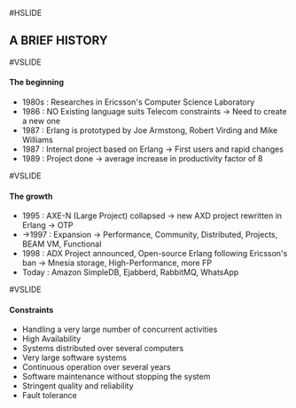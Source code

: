 #HSLIDE

## A BRIEF HISTORY

#VSLIDE

#### The beginning
- 1980s : Researches in Ericsson's Computer Science Laboratory
- 1986 : NO Existing language suits Telecom constraints -> Need to create a new one
- 1987 : Erlang is prototyped by Joe Armstong, Robert Virding and Mike Williams
- 1987 : Internal project based on Erlang -> First users and rapid changes
- 1989 : Project done -> average increase in productivity factor of 8

#VSLIDE

#### The growth
- 1995 : AXE-N (Large Project) collapsed -> new AXD project rewritten in Erlang -> OTP
- ->1997 : Expansion -> Performance, Community, Distributed, Projects, BEAM VM, Functional
- 1998 : ADX Project announced, Open-source Erlang following Ericsson's ban -> Mnesia storage, High-Performance, more FP
- Today : Amazon SimpleDB, Ejabberd, RabbitMQ, WhatsApp

#VSLIDE

#### Constraints

- Handling a very large number of concurrent activities
- High Availability
- Systems distributed over several computers
- Very large software systems
- Continuous operation over several years
- Software maintenance without stopping the system
- Stringent quality and reliability
- Fault tolerance
